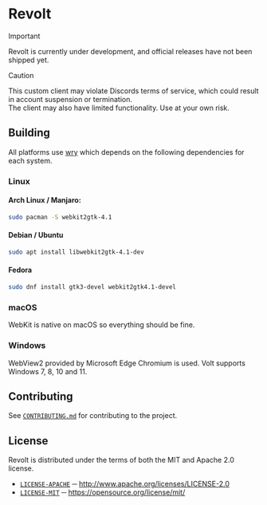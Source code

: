 # Revolt

> [!IMPORTANT]
> Revolt is currently under development, and official releases have not been shipped yet.

> [!CAUTION]
> This custom client may violate Discords terms of service, which could result in account suspension or termination.\
> The client may also have limited functionality. Use at your own risk.

## Building
All platforms use [wry][WRY_REPO] which depends on the following dependencies for each system.

### Linux
#### Arch Linux / Manjaro:
```sh
sudo pacman -S webkit2gtk-4.1
```

####  Debian / Ubuntu
```sh
sudo apt install libwebkit2gtk-4.1-dev
```

#### Fedora
```sh
sudo dnf install gtk3-devel webkit2gtk4.1-devel
```

### macOS
WebKit is native on macOS so everything should be fine.

### Windows
WebView2 provided by Microsoft Edge Chromium is used. Volt supports Windows 7, 8, 10 and 11.

## Contributing
See [`CONTRIBUTING.md`][CONTRIBUTING] for contributing to the project.

## License
Revolt is distributed under the terms of both the  MIT and Apache 2.0 license.
- [`LICENSE-APACHE`][LICENSE_APACHE] ─ http://www.apache.org/licenses/LICENSE-2.0
- [`LICENSE-MIT`][LICENSE_MIT] ─ https://opensource.org/license/mit/

[LICENSE_MIT]: ./LICENSE-MIT
[LICENSE_APACHE]: ./LICENSE-APACHE
[CONTRIBUTING]: ./.github/CONTRIBUTING.md

[RELEASES]: https://github.com/KiraCoding/revolt/releases
[WRY_REPO]: https://github.com/tauri-apps/wry
